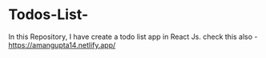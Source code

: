 # Todos-List-
In this Repository, I have create a todo list app in React Js.
check this also - https://amangupta14.netlify.app/
